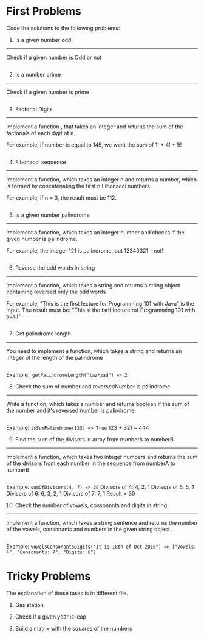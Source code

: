 First Problems
========================

Code the solutions to the following problems:


1. Is a given number odd
----------------
Check if a given number is Odd or not
```boolean isNumberOdd(int number)
```


2. Is a number prime
----------------
Check if a given number is prime
```boolean isNumberPrime(int number)
```

3. Factorial Digits
----------------
Implement a function , that takes an integer and returns the sum of the factorials of each digit of n.

For example, if number is equal to 145, we want the sum of 1! + 4! + 5!

```int factorialDigits(int number)
```

4. Fibonacci sequence
----------------
Implement a function, which takes an integer n and returns a number, which is formed by concatenating the first n Fibonacci numbers.

For example, if n = 3, the result must be 112.
```int fibonacciSequence(int number)
```


5. Is a given number palindrome
----------------
Implement a function, which takes an integer number and checks if the given number is palindrome.

For example, the integer 121 is palindrome, but 12340321 - not!
```boolean isPalindrome(int number)
```

6. Reverse the odd words in string
----------------
Implement a function, which takes a string and returns a string object containing reversed only the odd words

For example, "This is the first lecture for Programming 101 with Java" is the input.
The result must be: "This si the tsrif lecture rof Programming 101 with avaJ"
```String reverseOddWords(String sentence)
```

7. Get palindrome length
----------------
You need to implement a function, which takes a string and returns an integer of the length of the palindrome
```int getPalindromeLength(String input)
```

Example : `getPalindromeLength("taz*zad") => 2`


8. Check the sum of number and reversedNumber is palindrome
----------------
Write a function, which takes a number and returns boolean if the sum of the number and it's reversed number is palindrome.
```boolean isSumPalindrome(int input)
```

Example: `isSumPalindrome(123) => True`
123 + 321 = 444

9. Find the sum of the divisors in array from numberA to numberB
----------------
Implement a function, which takes two integer numbers and returns the sum of the divisors from each number in the sequence from numberA to numberB
```int sumOfDivisors(int numberA, numberB)
```

Example: `sumOfDivisors(4, 7) => 30`
Divisors of 4: 4, 2, 1
Divisors of 5: 5, 1
Divisors of 6: 6, 3, 2, 1
Divisors of 7: 7, 1
Result = 30

10. Check the number of vowels, consonants and digits in string
----------------
Implement a function, which takes a string sentence and returns the number of the vowels, consonants and numbers in the given string object.
```String [] vowelsConsonantsDigits(String sentence)
```
Example: `vowelsConsonantsDigits("It is 18th of Oct 2016") => ["Vowels: 4", "Consonants: 7", "Digits: 6"]`


Tricky Problems
========================
The explanation of those tasks is in different file.
1. Gas station

2. Check if a given year is leap

3. Build a matrix with the squares of the numbers
